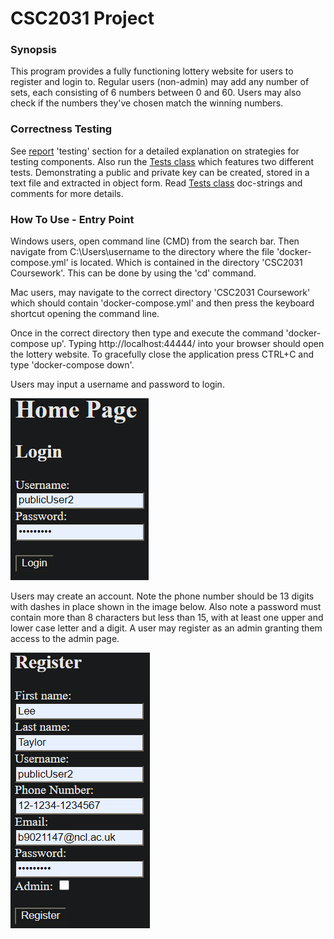 # CSC2031 Project

### Synopsis

This program provides a fully functioning lottery website for users to register and login to. 
Regular users (non-admin) may add any number of sets, each consisting of 6 numbers between 0 and 60. Users may also
check if the numbers they've chosen match the winning numbers. 

### Correctness Testing

See [report](/Report.pdf) 'testing' section for a detailed explanation on strategies for testing components. Also run
the [Tests class](/src/Tests.java) which features two different tests. Demonstrating a public and 
private key can be created, stored in a text file and extracted in object form. Read [Tests class](/src/Tests.java)
doc-strings and comments for more details.

### How To Use - Entry Point

Windows users, open command line (CMD) from the search bar. Then navigate from C:\Users\username to
the directory where the file 'docker-compose.yml' is located. Which is contained in the directory
'CSC2031 Coursework'. This can be done by using the 'cd' command. 

Mac users, may navigate to the correct directory 'CSC2031 Coursework' which should contain 'docker-compose.yml'
and then press the keyboard shortcut opening the command line. 

Once in the correct directory then type and execute the command 'docker-compose up'. Typing 
http://localhost:44444/ into your browser should open the lottery website. To gracefully close
the application press CTRL+C and type 'docker-compose down'.  

Users may input a username and password to login.

![Image of Login](/images/login.png)  

Users may create an account. Note the phone number should be 13 digits with dashes in place shown in 
the image below. Also note a password must contain more than 8 characters but less than 15, with at least
one upper and lower case letter and a digit. A user may register as an admin granting them access to the 
admin page.

![Image of Register](/images/register.png)



### 